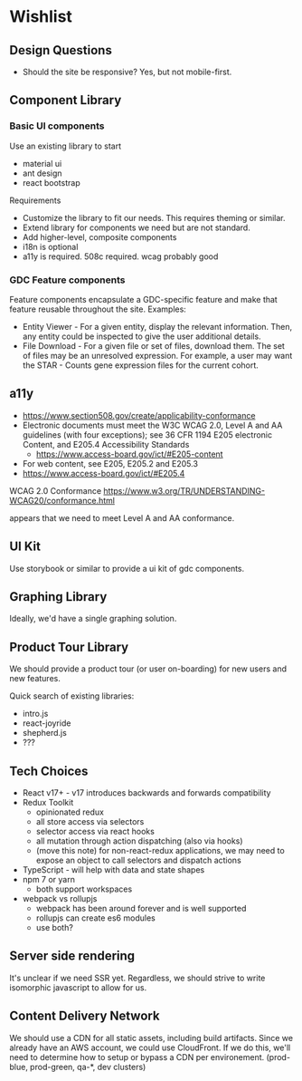 # Wishlist

## Design Questions

- Should the site be responsive? Yes, but not mobile-first.

## Component Library

### Basic UI components

Use an existing library to start

- material ui
- ant design
- react bootstrap

Requirements

- Customize the library to fit our needs. This requires theming or similar.
- Extend library for components we need but are not standard.
- Add higher-level, composite components
- i18n is optional
- a11y is required. 508c required. wcag probably good

### GDC Feature components

Feature components encapsulate a GDC-specific feature and make that feature reusable
throughout the site. Examples:

- Entity Viewer - For a given entity, display the relevant information. Then, any entity could be inspected to give the user additional details.
- File Download - For a given file or set of files, download them. The set of files may be an unresolved expression. For example, a user may want the STAR - Counts gene expression files for the current cohort.

## a11y

- <https://www.section508.gov/create/applicability-conformance>
- Electronic documents must meet the W3C WCAG 2.0, Level A and AA guidelines (with four exceptions); see 36 CFR 1194 E205 electronic Content, and E205.4 Accessibility Standards
  - <https://www.access-board.gov/ict/#E205-content>
- For web content, see E205, E205.2 and E205.3
- https://www.access-board.gov/ict/#E205.4

WCAG 2.0 Conformance
<https://www.w3.org/TR/UNDERSTANDING-WCAG20/conformance.html>

appears that we need to meet Level A and AA conformance.

## UI Kit

Use storybook or similar to provide a ui kit of gdc components.

## Graphing Library

Ideally, we'd have a single graphing solution.

## Product Tour Library

We should provide a product tour (or user on-boarding) for new users and new features.

Quick search of existing libraries:

- intro.js
- react-joyride
- shepherd.js
- ???

## Tech Choices

- React v17+ - v17 introduces backwards and forwards compatibility
- Redux Toolkit
  - opinionated redux
  - all store access via selectors
  - selector access via react hooks
  - all mutation through action dispatching (also via hooks)
  - (move this note) for non-react-redux applications, we may need to expose an object to call selectors and dispatch actions
- TypeScript - will help with data and state shapes
- npm 7 or yarn
  - both support workspaces
- webpack vs rollupjs
  - webpack has been around forever and is well supported
  - rollupjs can create es6 modules
  - use both?

## Server side rendering

It's unclear if we need SSR yet. Regardless, we should strive to write isomorphic javascript to allow for us.

## Content Delivery Network

We should use a CDN for all static assets, including build artifacts. Since we already have an AWS account, we could use CloudFront. If we do this, we'll need to determine how to setup or bypass a CDN per environement. (prod-blue, prod-green, qa-\*, dev clusters)
